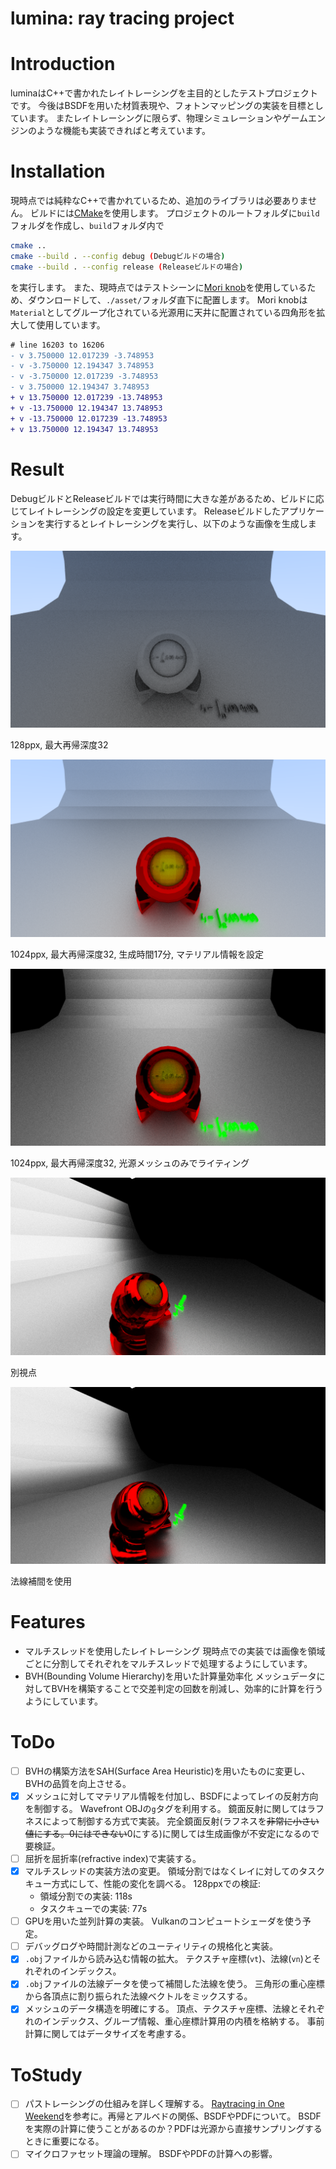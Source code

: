 # lumina: ray tracing project

# Introduction
luminaはC++で書かれたレイトレーシングを主目的としたテストプロジェクトです。
今後はBSDFを用いた材質表現や、フォトンマッピングの実装を目標としています。
またレイトレーシングに限らず、物理シミュレーションやゲームエンジンのような機能も実装できればと考えています。

# Installation
現時点では純粋なC++で書かれているため、追加のライブラリは必要ありません。
ビルドには[CMake](https://cmake.org/)を使用します。
プロジェクトのルートフォルダに`build`フォルダを作成し、`build`フォルダ内で
```bash
cmake ..
cmake --build . --config debug (Debugビルドの場合)
cmake --build . --config release (Releaseビルドの場合)
```
を実行します。
また、現時点ではテストシーンに[Mori knob](https://casual-effects.com/g3d/data10/index.html#mesh23)を使用しているため、ダウンロードして、`./asset/`フォルダ直下に配置します。
Mori knobは`Material`としてグループ化されている光源用に天井に配置されている四角形を拡大して使用しています。
```diff
# line 16203 to 16206
- v 3.750000 12.017239 -3.748953
- v -3.750000 12.194347 3.748953
- v -3.750000 12.017239 -3.748953
- v 3.750000 12.194347 3.748953
+ v 13.750000 12.017239 -13.748953
+ v -13.750000 12.194347 13.748953
+ v -13.750000 12.017239 -13.748953
+ v 13.750000 12.194347 13.748953
```

# Result
DebugビルドとReleaseビルドでは実行時間に大きな差があるため、ビルドに応じてレイトレーシングの設定を変更しています。
Releaseビルドしたアプリケーションを実行するとレイトレーシングを実行し、以下のような画像を生成します。


![](./test.png)


128ppx, 最大再帰深度32


![](./test_1024ppx_17min.png)


1024ppx, 最大再帰深度32, 生成時間17分, マテリアル情報を設定


![](./test_1024ppx_only_light.png)


1024ppx, 最大再帰深度32, 光源メッシュのみでライティング


![](./test_1024ppx_another_angle.png)


別視点


![](./test_normal_interpolate.png)


法線補間を使用


# Features
- マルチスレッドを使用したレイトレーシング
現時点での実装では画像を領域ごとに分割してそれぞれをマルチスレッドで処理するようにしています。
- BVH(Bounding Volume Hierarchy)を用いた計算量効率化
メッシュデータに対してBVHを構築することで交差判定の回数を削減し、効率的に計算を行うようにしています。

# ToDo
- [ ] BVHの構築方法をSAH(Surface Area Heuristic)を用いたものに変更し、BVHの品質を向上させる。
- [x] メッシュに対してマテリアル情報を付加し、BSDFによってレイの反射方向を制御する。
Wavefront OBJの`g`タグを利用する。
鏡面反射に関してはラフネスによって制御する方式で実装。
完全鏡面反射(ラフネスを~~非常に小さい値にする。0にはできない~~0にする)に関しては生成画像が不安定になるので要検証。
- [ ] 屈折を屈折率(refractive index)で実装する。
- [x] マルチスレッドの実装方法の変更。
領域分割ではなくレイに対してのタスクキュー方式にして、性能の変化を調べる。
128ppxでの検証:
  - 領域分割での実装: 118s
  - タスクキューでの実装: 77s
- [ ] GPUを用いた並列計算の実装。
Vulkanのコンピュートシェーダを使う予定。
- [ ] デバッグログや時間計測などのユーティリティの規格化と実装。
- [x] `.obj`ファイルから読み込む情報の拡大。
テクスチャ座標(`vt`)、法線(`vn`)とそれぞれのインデックス。
- [x] `.obj`ファイルの法線データを使って補間した法線を使う。
三角形の重心座標から各頂点に割り振られた法線ベクトルをミックスする。
- [x] メッシュのデータ構造を明確にする。
頂点、テクスチャ座標、法線とそれぞれのインデックス、グループ情報、重心座標計算用の内積を格納する。
事前計算に関してはデータサイズを考慮する。
# ToStudy
- [ ] パストレーシングの仕組みを詳しく理解する。
[Raytracing in One Weekend](https://raytracing.github.io/)を参考に。再帰とアルベドの関係、BSDFやPDFについて。
BSDFを実際の計算に使うことがあるのか？PDFは光源から直接サンプリングするときに重要になる。
- [ ] マイクロファセット理論の理解。
BSDFやPDFの計算への影響。
